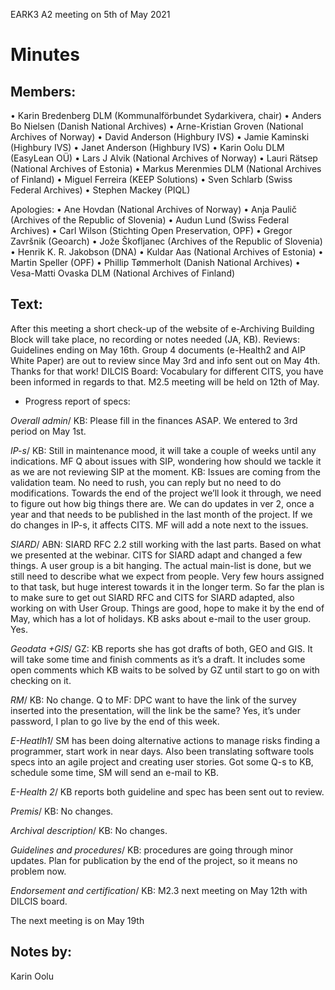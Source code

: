 EARK3 A2 meeting on 5th of May 2021

# Minutes

## Members:

• Karin Bredenberg DLM (Kommunalförbundet Sydarkivera, chair)
• Anders Bo Nielsen (Danish National Archives)
• Arne-Kristian Groven (National Archives of Norway) 
• David Anderson (Highbury IVS)
• Jamie Kaminski (Highbury IVS)
• Janet Anderson (Highbury IVS)
• Karin Oolu DLM (EasyLean OÜ)
• Lars J Alvik (National Archives of Norway)
• Lauri Rätsep (National Archives of Estonia)
• Markus Merenmies DLM (National Archives of Finland)
• Miguel Ferreira (KEEP Solutions)
• Sven Schlarb (Swiss Federal Archives)
• Stephen Mackey (PIQL)

Apologies: 
• Ane Hovdan (National Archives of Norway)
• Anja Paulič (Archives of the Republic of Slovenia) 
• Audun Lund (Swiss Federal Archives)
• Carl Wilson (Stichting Open Preservation, OPF)
• Gregor Završnik (Geoarch)
• Jože Škofljanec (Archives of the Republic of Slovenia)
• Henrik K. R. Jakobson (DNA)
• Kuldar Aas (National Archives of Estonia)
• Martin Speller (OPF) 
• Phillip Tømmerholt (Danish National Archives)
• Vesa-Matti Ovaska DLM (National Archives of Finland)



## Text: 

After this meeting a short check-up of the website of e-Archiving Building Block will take place, no recording or notes needed (JA, KB).
Reviews: Guidelines ending on May 16th. Group 4 documents (e-Health2 and AIP White Paper) are out to review since May 3rd and info sent out on May 4th. Thanks for that work!
DILCIS Board: Vocabulary for different CITS, you have been informed in regards to that.  M2.5 meeting will be held on 12th of May.

- Progress report of specs:

*Overall admin*/ KB: Please fill in the finances ASAP. We entered to 3rd period on May 1st. 

*IP-s*/ KB: Still in maintenance mood, it will take a couple of weeks until any indications. MF Q about issues with SIP, wondering how should we tackle it as we are not reviewing SIP at the moment. KB: Issues are coming from the validation team. No need to rush, you can reply but no need to do modifications. Towards the end of the project we’ll look it through, we need to figure out how big things there are. We can do updates in ver 2, once a year and that needs to be published in the last month of the project. If we do changes in IP-s, it affects CITS.  MF will add a note next to the issues.
                                                                                                                
*SIARD*/ ABN: SIARD RFC 2.2 still working with the last parts. Based on what we presented at the webinar. CITS for SIARD adapt and changed a few things. A user group is a bit hanging. The actual main-list is done, but we still need to describe what we expect from people. Very few hours assigned to that task, but huge interest towards it in the longer term. So far the plan is to make sure to get out SIARD RFC and CITS for SIARD adapted, also working on with User Group. Things are good, hope to make it by the end of May, which has a lot of holidays. 
KB asks about e-mail to the user group. Yes. 

*Geodata +GIS*/ GZ: KB reports she has got drafts of both, GEO and GIS. It will take some time and finish comments as it’s a draft. It includes some open comments which KB waits to be solved by GZ until start to go on with checking on it. 

*RM*/ KB: No change. Q to MF: DPC want to have the link of the survey inserted into the presentation, will the link be the same? Yes, it’s under password, I plan to go live by the end of this week. 

*E-Heatlh1*/ SM has been doing alternative actions to manage risks finding a programmer, start work in near days. Also been translating software tools specs into an agile project and creating user stories. Got some Q-s to KB, schedule some time, SM will send an e-mail to KB. 

*E-Health 2*/ KB reports both guideline and spec has been sent out to review.   

*Premis*/ KB: No changes. 

*Archival description*/ KB: No changes.

*Guidelines and procedures*/ KB: procedures are going through minor updates. Plan for publication by the end of the project, so it means no problem now. 
	
*Endorsement and certification*/ KB: M2.3 next meeting on May 12th with DILCIS board. 


The next meeting is on May 19th 

## Notes by: 

Karin Oolu
